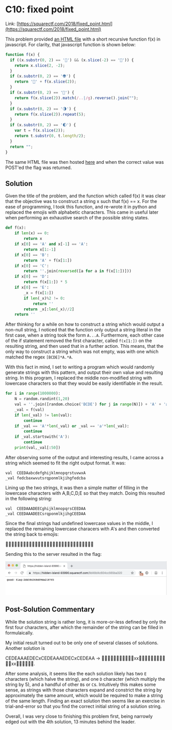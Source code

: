 # C10: fixed point

Link: [https://squarectf.com/2018/fixed_point.html](https://squarectf.com/2018/fixed_point.html)

This problem provided [an HTML file](./files/fixed_point.html) with a short recursive function f(x) in javascript. For clarity, that javascript function is shown below:

```js
function f(x) {
  if ((x.substr(0, 2) == '🚀') && (x.slice(-2) == '🚀')) {
    return x.slice(2, -2);
  }
  if (x.substr(0, 2) == '👽') {
    return '🚀' + f(x.slice(2));
  }
  if (x.substr(0, 2) == '📡') {
    return f(x.slice(2)).match(/..|/g).reverse().join("");
  }
  if (x.substr(0, 2) == '🌗') {
    return f(x.slice(2)).repeat(5);
  }
  if (x.substr(0, 2) == '🌓') {
    var t = f(x.slice(2));
    return t.substr(0, t.length/2);
  }
  return "";
}
```

The same HTML file was then hosted [here](https://hidden-island-93990.squarectf.com/9d48d4c604cc565ba320) and when the correct value was POST'ed the flag was returned.

## Solution

Given the title of the problem, and the function which called f(x) it was clear that the objective was to construct a string x such that f(x) == x. For the ease of programming, I took this function, and re-wrote it in python and replaced the emojis with alphabetic characters. This came in useful later when performing an exhaustive search of the possible string states.

```python
def f(x):
	if len(x) == 0:
		return x
	if x[0] == 'A' and x[-1] == 'A':
		return x[1:-1]
	if x[0] == 'B':
		return 'A' + f(x[1:])
	if x[0] == 'C':
		return ''.join(reversed([a for a in f(x[1:])]))
	if x[0] == 'D':
		return f(x[1:]) * 5
	if x[0] == 'E':
		_x = f(x[1:])
		if len(_x)%2 != 0:
			return ''
		return _x[:len(_x)//2]
	return ''
```

After thinking for a while on how to construct a string which would output a non-null string, I noticed that the function only output a string literal in the first case, when a string took the form `A...A`. Furthermore, each other case of the if statement removed the first character, called `f(x[1:])` on the resulting string, and then used that in a further action. This means, that the only way to construct a string which was not empty, was with one which matched the regex `[BCDE]*A.*A`.

With this fact in mind, I set to writing a program which would randomly generate strings with this pattern, and output their own value and resulting string. In this program, I replaced the middle non-modified string with lowercase characters so that they would be easily identifiable in the result.

```python
for i in range(1000000):
	N = random.randint(1,20)
	val = ''.join([random.choice('BCDE') for j in range(N)]) + 'A' + 'abcdefghijklmnopqrstuvwxyz'[:random.randint(1,25)] + 'A'
	_val = f(val)
	if len(_val) != len(val):
		continue
	if _val == 'A'*len(_val) or _val == 'a'*len(_val):
		continue
	if _val.startswith('A'):
		continue
	print(val,_val[:50])
```

After observing some of the output and interesting results, I came across a string which seemed to fit the right output format. It was:

```
val  CEEDAabcdefghijklmnopqrstuvwxA
_val fedcbaxwvutsrqponmlkjihgfedcba
```

Lining up the two strings, it was then a simple matter of filling in the lowercase characters with A,B,C,D,E so that they match. Doing this resulted in the following string:

```
val  CEEDAAADEECghijklmnopqrsCEEDAA
_val CEEDAAADEECsrqponmlkjihgCEEDAA
```

Since the final strings had undefined lowercase values in the middle, I replaced the remaining lowercase characers with A's and then converted the string back to emojis:

📡🌓🌓🌗🚀🚀🚀🌗🌓🌓📡🚀🚀🚀🚀🚀🚀🚀🚀🚀🚀🚀🚀🚀📡🌓🌓🌗🚀🚀

Sending this to the server resulted in the flag:

![C10 submit result](./images/c10_submit.png)

## Post-Solution Commentary

While the solution string is rather long, it is more-or-less defined by only the first four characters, after which the remainder of the string can be filled in formulaically.

My initial result turned out to be only one of several classes of solutions. Another solution is

CEDEAAAEDECxCEDEAAAEDECxCEDEAA -> 📡🌓🌗🌓🚀🚀🚀🌓🌗🌓📡xx📡🌓🌗🌓🚀🚀🚀🌓🌗🌓📡xx📡🌓🌗🌓🚀🚀.

After some analysis, it seems like the each solution likely has two `E` characters (which halve the string), and one `D` character (which multiply the string by 5), and a handful of other `B`s or `C`s. Intuitively this makes some sense, as strings with those characters expand and constrict the string by approximately the same amount, which would be required to make a string of the same length. Finding an exact solution then seems like an exercise in trial-and-error so that you find the correct initial string of a solution string.

Overall, I was very close to finishing this problem first, being narrowly edged out with the 4th solution, 13 minutes behind the leader.
